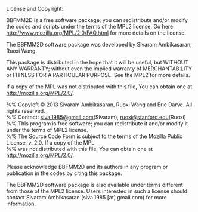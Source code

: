 
License and Copyright:

BBFMM2D is a free software package; you can redistribute and/or modify the codes and scripts under the terms of the MPL2 license. Go here <http://www.mozilla.org/MPL/2.0/FAQ.html> for more details on the license.

The BBFMM2D software package was developed by Sivaram Ambikasaran, Ruoxi Wang.

This package is distributed in the hope that it will be useful, but WITHOUT ANY WARRANTY; without even the implied warranty of MERCHANTABILITY or FITNESS FOR A PARTICULAR PURPOSE. See the MPL2 for more details.

If a copy of the MPL was not distributed with this file, You can obtain one at <http://mozilla.org/MPL/2.0/>.

%% Copyleft © 2013 Sivaram Ambikasaran, Ruoxi Wang and Eric Darve. All rights reserved.  
%% Contact: siva.1985@gmail.com(Sivaram), ruoxi@stanford.edu(Ruoxi)  
%% This program is free software; you can redistribute it and/or modify it under the terms of MPL2 license.  
%% The Source Code Form is subject to the terms of the Mozilla Public License, v. 2.0. If a copy of the MPL  
%% was not distributed with this file, You can obtain one at <http://mozilla.org/MPL/2.0/>.  

Please acknowledge BBFMM2D and its authors in any program or publication in the codes by citing this package.

The BBFMM2D software package is also available under terms different from those of the MPL2 license. Users interested in such a license should contact Sivaram Ambikasaran (siva.1985 [at] gmail.com) for more information.
